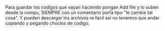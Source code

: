 Para guardar los codigos que vayan haciendo pongan Add file y lo suben desde la compu, SIEMPRE con un comentario porfa tipo "le cambie tal cosa".
Y pueden descargar los archivos re facil asi no tenemos que andar copiando y pegando choclos de codigo.
